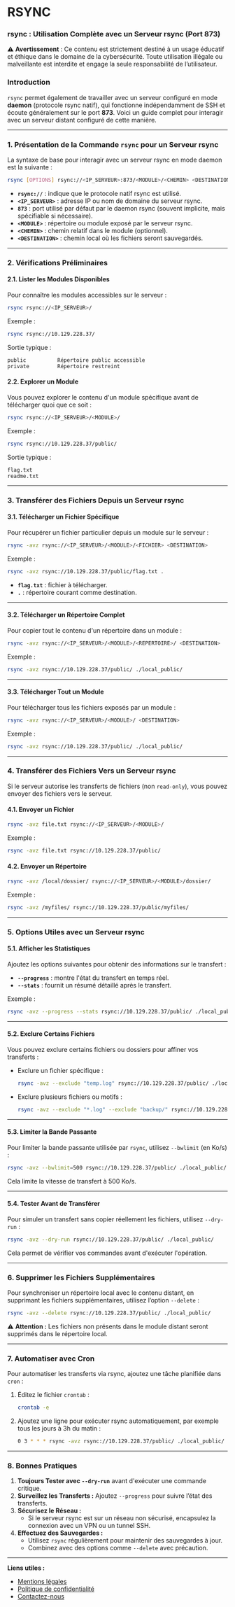 # RSYNC

### **rsync : Utilisation Complète avec un Serveur rsync (Port 873)**

⚠️ **Avertissement** : Ce contenu est strictement destiné à un usage éducatif et éthique dans le domaine de la cybersécurité. Toute utilisation illégale ou malveillante est interdite et engage la seule responsabilité de l’utilisateur.

### **Introduction**

`rsync` permet également de travailler avec un serveur configuré en mode **daemon** (protocole rsync natif), qui fonctionne indépendamment de SSH et écoute généralement sur le port **873**. Voici un guide complet pour interagir avec un serveur distant configuré de cette manière.

***

### **1. Présentation de la Commande `rsync` pour un Serveur rsync**

La syntaxe de base pour interagir avec un serveur rsync en mode daemon est la suivante :

```bash
rsync [OPTIONS] rsync://<IP_SERVEUR>:873/<MODULE>/<CHEMIN> <DESTINATION>
```

* **`rsync://`** : indique que le protocole natif rsync est utilisé.
* **`<IP_SERVEUR>`** : adresse IP ou nom de domaine du serveur rsync.
* **`873`** : port utilisé par défaut par le daemon rsync (souvent implicite, mais spécifiable si nécessaire).
* **`<MODULE>`** : répertoire ou module exposé par le serveur rsync.
* **`<CHEMIN>`** : chemin relatif dans le module (optionnel).
* **`<DESTINATION>`** : chemin local où les fichiers seront sauvegardés.

***

### **2. Vérifications Préliminaires**

#### **2.1. Lister les Modules Disponibles**

Pour connaître les modules accessibles sur le serveur :

```bash
rsync rsync://<IP_SERVEUR>/
```

Exemple :

```bash
rsync rsync://10.129.228.37/
```

Sortie typique :

```arduino
public          Répertoire public accessible
private         Répertoire restreint
```

#### **2.2. Explorer un Module**

Vous pouvez explorer le contenu d'un module spécifique avant de télécharger quoi que ce soit :

```bash
rsync rsync://<IP_SERVEUR>/<MODULE>/
```

Exemple :

```bash
rsync rsync://10.129.228.37/public/
```

Sortie typique :

```
flag.txt
readme.txt
```

***

### **3. Transférer des Fichiers Depuis un Serveur rsync**

#### **3.1. Télécharger un Fichier Spécifique**

Pour récupérer un fichier particulier depuis un module sur le serveur :

```bash
rsync -avz rsync://<IP_SERVEUR>/<MODULE>/<FICHIER> <DESTINATION>
```

Exemple :

```bash
rsync -avz rsync://10.129.228.37/public/flag.txt .
```

* **`flag.txt`** : fichier à télécharger.
* **`.`** : répertoire courant comme destination.

***

#### **3.2. Télécharger un Répertoire Complet**

Pour copier tout le contenu d'un répertoire dans un module :

```bash
rsync -avz rsync://<IP_SERVEUR>/<MODULE>/<REPERTOIRE>/ <DESTINATION>
```

Exemple :

```bash
rsync -avz rsync://10.129.228.37/public/ ./local_public/
```

***

#### **3.3. Télécharger Tout un Module**

Pour télécharger tous les fichiers exposés par un module :

```bash
rsync -avz rsync://<IP_SERVEUR>/<MODULE>/ <DESTINATION>
```

Exemple :

```bash
rsync -avz rsync://10.129.228.37/public/ ./local_public/
```

***

### **4. Transférer des Fichiers Vers un Serveur rsync**

Si le serveur autorise les transferts de fichiers (non `read-only`), vous pouvez envoyer des fichiers vers le serveur.

#### **4.1. Envoyer un Fichier**

```bash
rsync -avz file.txt rsync://<IP_SERVEUR>/<MODULE>/
```

Exemple :

```bash
rsync -avz file.txt rsync://10.129.228.37/public/
```

#### **4.2. Envoyer un Répertoire**

```bash
rsync -avz /local/dossier/ rsync://<IP_SERVEUR>/<MODULE>/dossier/
```

Exemple :

```bash
rsync -avz /myfiles/ rsync://10.129.228.37/public/myfiles/
```

***

### **5. Options Utiles avec un Serveur rsync**

#### **5.1. Afficher les Statistiques**

Ajoutez les options suivantes pour obtenir des informations sur le transfert :

* **`--progress`** : montre l'état du transfert en temps réel.
* **`--stats`** : fournit un résumé détaillé après le transfert.

Exemple :

```bash
rsync -avz --progress --stats rsync://10.129.228.37/public/ ./local_public/
```

***

#### **5.2. Exclure Certains Fichiers**

Vous pouvez exclure certains fichiers ou dossiers pour affiner vos transferts :

*   Exclure un fichier spécifique :

    ```bash
    rsync -avz --exclude "temp.log" rsync://10.129.228.37/public/ ./local_public/
    ```
*   Exclure plusieurs fichiers ou motifs :

    ```bash
    rsync -avz --exclude "*.log" --exclude "backup/" rsync://10.129.228.37/public/ ./local_public/
    ```

***

#### **5.3. Limiter la Bande Passante**

Pour limiter la bande passante utilisée par `rsync`, utilisez `--bwlimit` (en Ko/s) :

```bash
rsync -avz --bwlimit=500 rsync://10.129.228.37/public/ ./local_public/
```

Cela limite la vitesse de transfert à 500 Ko/s.

***

#### **5.4. Tester Avant de Transférer**

Pour simuler un transfert sans copier réellement les fichiers, utilisez `--dry-run` :

```bash
rsync -avz --dry-run rsync://10.129.228.37/public/ ./local_public/
```

Cela permet de vérifier vos commandes avant d'exécuter l'opération.

***

### **6. Supprimer les Fichiers Supplémentaires**

Pour synchroniser un répertoire local avec le contenu distant, en supprimant les fichiers supplémentaires, utilisez l’option `--delete` :

```bash
rsync -avz --delete rsync://10.129.228.37/public/ ./local_public/
```

⚠️ **Attention :** Les fichiers non présents dans le module distant seront supprimés dans le répertoire local.

***

### **7. Automatiser avec Cron**

Pour automatiser les transferts via rsync, ajoutez une tâche planifiée dans `cron` :

1.  Éditez le fichier `crontab` :

    ```bash
    crontab -e
    ```
2.  Ajoutez une ligne pour exécuter rsync automatiquement, par exemple tous les jours à 3h du matin :

    ```bash
    0 3 * * * rsync -avz rsync://10.129.228.37/public/ ./local_public/ >> /var/log/rsync.log 2>&1
    ```

***

### **8. Bonnes Pratiques**

1. **Toujours Tester avec `--dry-run`** avant d'exécuter une commande critique.
2. **Surveillez les Transferts :** Ajoutez `--progress` pour suivre l’état des transferts.
3. **Sécurisez le Réseau :**
   * Si le serveur rsync est sur un réseau non sécurisé, encapsulez la connexion avec un VPN ou un tunnel SSH.
4. **Effectuez des Sauvegardes :**
   * Utilisez `rsync` régulièrement pour maintenir des sauvegardes à jour.
   * Combinez avec des options comme `--delete` avec précaution.

***

**Liens utiles :**

* [Mentions légales](https://dika-1.gitbook.io/road-to-hacker/mentions-legales)
* [Politique de confidentialité](https://dika-1.gitbook.io/road-to-hacker/politique-de-confidentialite)
* [Contactez-nous](mailto:dika-road-to-hacker@protonmail.com)
